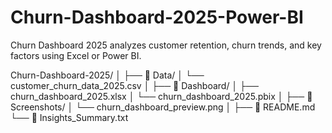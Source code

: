 # Churn-Dashboard-2025-Power-BI
Churn Dashboard 2025 analyzes customer retention, churn trends, and key factors using Excel or Power BI.



Churn-Dashboard-2025/
│
├── 📁 Data/
│   └── customer_churn_data_2025.csv
│
├── 📁 Dashboard/
│   ├── churn_dashboard_2025.xlsx
│   └── churn_dashboard_2025.pbix
│
├── 📁 Screenshots/
│   └── churn_dashboard_preview.png
│
├── 📄 README.md
└── 📄 Insights_Summary.txt

